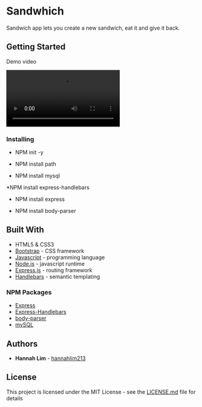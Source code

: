 # Sandwhich

Sandwich app lets you create a new sandwich, eat it and give it back.

## Getting Started

Demo video

![Eat Da Sandwich Demo Video](Sandwich-Time.webm)


### Installing

* NPM init -y

* NPM install path

* NPM install mysql

*NPM install express-handlebars

* NPM install express

* NPM install body-parser

## Built With

* HTML5 & CSS3
* [Bootstrap](https://getbootstrap.com/) - CSS framework
* [Javascript](https://www.javascript.com/) - programming language
* [Node.js](https://nodejs.org/en/) - javascript runtime
* [Express.js](https://expressjs.com/) - routing framework
* [Handlebars](http://handlebarsjs.com/) - semantic templating

### NPM Packages
* [Express](https://www.npmjs.com/package/express)
* [Express-Handlebars](https://www.npmjs.com/package/express-handlebars)
* [body-parser](https://www.npmjs.com/package/body-parser)
* [mySQL](https://www.npmjs.com/package/mysql)

## Authors

* **Hannah Lim** - [hannahlim213](https://github.com/hannahlim213)

## License

This project is licensed under the MIT License - see the [LICENSE.md](LICENSE.md) file for details
